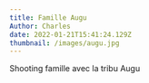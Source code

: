 ```yaml
---
title: Famille Augu
Author: Charles
date: 2022-01-21T15:41:24.129Z
thumbnail: /images/augu.jpg
---
```

Shooting famille avec la tribu Augu